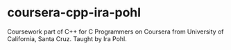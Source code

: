 # coursera-cpp-ira-pohl
Coursework part of C++ for C Programmers on Coursera from University of California, Santa Cruz. Taught by Ira Pohl.
